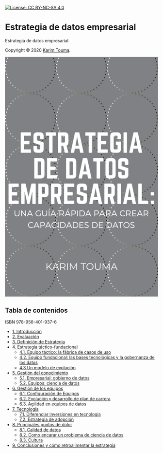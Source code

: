 [![License: CC BY-NC-SA 4.0](https://img.shields.io/badge/License-CC%20BY--NC--SA%204.0-blue.svg)](LICENSE)

# Estrategia de datos empresarial

Estrategia de datos empresarial

Copyright © 2020 [Karim Touma](http://karim.touma.io).

[![Book cover](cover.png)](https://leanpub.com/estrategiadedatos)

## Tabla de contenidos

ISBN 978-956-401-937-6

* [1. Introducción](texto/01_introduccion.md)
* [2. Evaluación](texto/02_evaluacion.md)
* [3. Definición de Estrategia](texto/03_definicion.md)
* [4. Estrategia táctico-fundacional](texto/04_estrategia_tf.md)
  * [4.1. Equipo táctico: la fábrica de casos de uso](texto/04_1_equipo_tactico.md)
  * [4.2. Equipo fundacional: las bases tecnológicas y la gobernanza de los datos](texto/04_2_equipo_fundacional.md)
  * [4.3 Un modelo de evolución](texto/04_3_evolucion.md)
* [5. Gestión del conocimiento](texto/05_gestion_conocimiento.md)
  * [5.1. Empresarial: gobierno de datos](texto/05_1_empresarial.md)
  * [5.2. Equipos: ciencia de datos](texto/05_2_equipos.md)
* [6. Gestión de los equipos](texto/06_equipos.md)
  * [6.1. Configuración de Equipos](texto/06_1_configuracion.md)
  * [6.2. Evolución y desarrollo de plan de carrera](texto/06_2_evolucion.md)
  * [6.3. Agilidad en equipos de datos](texto/06_3_agilidad.md)
* [7. Tecnología](texto/07_tecnologia.md)
  * [7.1. Diferenciar inversiones en tecnología](texto/07_1_inversiones.md)
  * [7.2. Estrategia de adopción](texto/07_2_adopcion.md)
* [8. Principales puntos de dolor](texto/08_puntos.md)
  * [8.1. Calidad de datos](texto/08_1_calidad.md)
  * [8.2. Como encarar un problema de ciencia de datos](texto/08_2_cienciadatos.md)
  * [8.3. Cultura](texto/08_3_cultura.md)
* [9. Conclusiones y cómo retroalimentar la estrategia](texto/09_conclusiones.md)


